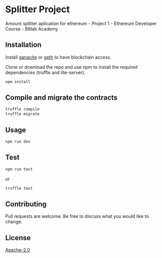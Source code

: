 # Splitter Project
Amount splitter aplication for ethereum - Project 1 - Ethereum Developer Course - B9lab Academy

## Installation

Install [ganache](https://github.com/trufflesuite/ganache) or [geth](https://geth.ethereum.org/) to have blockchain access.

Clone or download the repo and use npm to install the required dependencies (truffle and lite-server).

```bash
npm install
```

## Compile and migrate the contracts

```bash
truffle compile
truffle migrate
```

## Usage

```bash
npm run dev
```

## Test

```bash
npm run test
```
or

```bash
truffle test
```

## Contributing
Pull requests are welcome. Be free to discuss what you would like to change.

## License
[Apache-2.0](https://choosealicense.com/licenses/apache-2.0/)